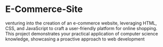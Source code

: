 # E-Commerce-Site
 venturing into the creation of an e-commerce website, leveraging HTML, CSS, and JavaScript to craft a user-friendly platform for online shopping. This project demonstrates your practical application of computer science knowledge, showcasing a proactive approach to web development
